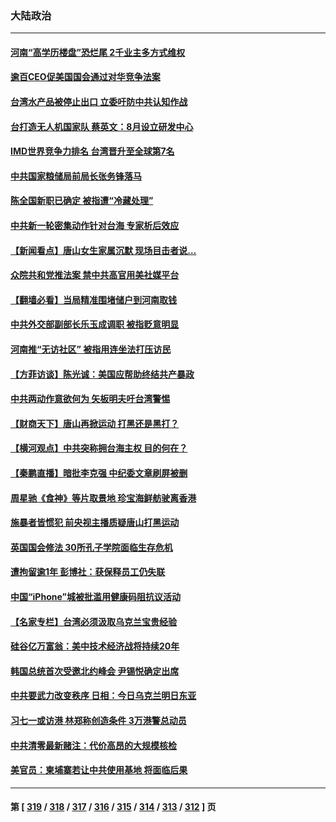 ### 大陆政治
---
#### [河南“高学历楼盘”恐烂尾 2千业主多方式维权](../../pages/ncid277/n13760221.md) 
#### [逾百CEO促美国国会通过对华竞争法案](../../pages/ncid277/n13760158.md) 
#### [台湾水产品被停止出口 立委吁防中共认知作战](../../pages/ncid277/n13759947.md) 
#### [台打造无人机国家队 蔡英文：8月设立研发中心](../../pages/ncid277/n13760031.md) 
#### [IMD世界竞争力排名 台湾晋升至全球第7名](../../pages/ncid277/n13759797.md) 
#### [中共国家粮储局前局长张务锋落马](../../pages/ncid277/n13759903.md) 
#### [陈全国新职已确定 被指遭“冷藏处理”](../../pages/ncid277/n13759912.md) 
#### [中共新一轮密集动作针对台海 专家析后效应](../../pages/ncid277/n13759767.md) 
#### [【新闻看点】唐山女生家属沉默 现场目击者说…](../../pages/ncid277/n13759540.md) 
#### [众院共和党推法案 禁中共高官用美社媒平台](../../pages/ncid277/n13759773.md) 
#### [【翻墙必看】当局精准围堵储户到河南取钱](../../pages/ncid277/n13759755.md) 
#### [中共外交部副部长乐玉成调职 被指贬意明显](../../pages/ncid277/n13759768.md) 
#### [河南推“无访社区” 被指用连坐法打压访民](../../pages/ncid277/n13759679.md) 
#### [【方菲访谈】陈光诚：美国应帮助终结共产暴政](../../pages/ncid277/n13759521.md) 
#### [中共两动作意欲何为 矢板明夫吁台湾警惕](../../pages/ncid277/n13759675.md) 
#### [【财商天下】唐山再掀运动 打黑还是黑打？](../../pages/ncid277/n13759619.md) 
#### [【横河观点】中共突称拥台海主权 目的何在？](../../pages/ncid277/n13759690.md) 
#### [【秦鹏直播】暗批李克强 中纪委文章刷屏被删](../../pages/ncid277/n13759680.md) 
#### [周星驰《食神》等片取景地 珍宝海鲜舫驶离香港](../../pages/ncid277/n13759612.md) 
#### [施暴者皆惯犯 前央视主播质疑唐山打黑运动](../../pages/ncid277/n13759622.md) 
#### [英国国会修法 30所孔子学院面临生存危机](../../pages/ncid277/n13759505.md) 
#### [遭拘留逾1年 彭博社：获保释员工仍失联](../../pages/ncid277/n13759575.md) 
#### [中国“iPhone”城被批滥用健康码阻抗议活动](../../pages/ncid277/n13759574.md) 
#### [【名家专栏】台湾必须汲取乌克兰宝贵经验](../../pages/ncid277/n13759403.md) 
#### [硅谷亿万富翁：美中技术经济战将持续20年](../../pages/ncid277/n13759522.md) 
#### [韩国总统首次受邀北约峰会 尹锡悦确定出席](../../pages/ncid277/n13759570.md) 
#### [中共要武力改变秩序 日相：今日乌克兰明日东亚](../../pages/ncid277/n13759553.md) 
#### [习七一或访港 林郑称创造条件 3万港警总动员](../../pages/ncid277/n13759375.md) 
#### [中共清零最新赌注：代价高昂的大规模核检](../../pages/ncid277/n13759358.md) 
#### [美官员：柬埔寨若让中共使用基地 将面临后果](../../pages/ncid277/n13759316.md) 

---
#### 第 [ [319](./319.md) / [318](./318.md) / [317](./317.md) / [316](./316.md) / [315](./315.md) / [314](./314.md) / [313](./313.md) / [312](./312.md) ] 页
